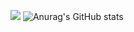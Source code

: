 <a href="www.naver.com" target="_blank"><img src="https://img.shields.io/badge/Akin-a841db?style=for-the-badge&logo=Bluetooth&logoColor=0082fc"/></a>
![Anurag's GitHub stats](https://github-readme-stats.vercel.app/api?username=JunHyeng&show_icons=outrun&theme=outrun)
